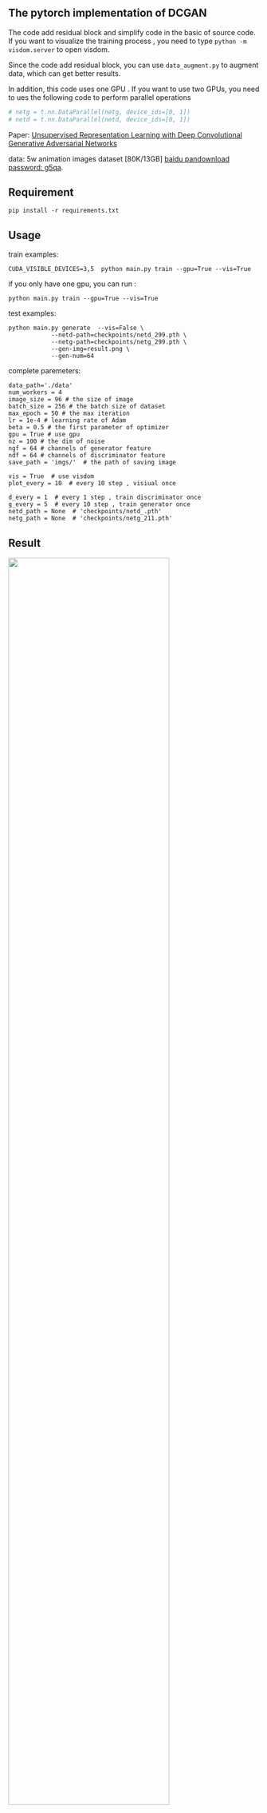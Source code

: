 ##  The pytorch implementation of DCGAN

The code add residual block and simplify code in the basic of source code. If you want to visualize the training process , you need to type `python -m visdom.server` to open visdom. 

Since the code add residual block, you can use `data_augment.py` to augment data, which can get better results.

In addition, this code uses one GPU . If you want to use two GPUs, you need to ues the following code to perform parallel operations

```python
# netg = t.nn.DataParallel(netg, device_ids=[0, 1])
# netd = t.nn.DataParallel(netd, device_ids=[0, 1])
```

Paper:  [Unsupervised Representation Learning with Deep Convolutional Generative Adversarial Networks ](https://arxiv.org/abs/1511.06434 ) 

data: 5w animation images dataset [80K/13GB] [baidu pandownload password: g5qa](https://pan.baidu.com/s/1eSifHcA ).

## Requirement

```
pip install -r requirements.txt
```



## Usage

train examples:

```
CUDA_VISIBLE_DEVICES=3,5  python main.py train --gpu=True --vis=True
```

if you only have one gpu, you can run :

```
python main.py train --gpu=True --vis=True
```

test examples:

```
python main.py generate  --vis=False \
            --netd-path=checkpoints/netd_299.pth \
            --netg-path=checkpoints/netg_299.pth \
            --gen-img=result.png \
            --gen-num=64
```

complete paremeters:

```
data_path='./data'
num_workers = 4
image_size = 96 # the size of image
batch_size = 256 # the batch size of dataset
max_epoch = 50 # the max iteration
lr = 1e-4 # learning rate of Adam
beta = 0.5 # the first parameter of optimizer
gpu = True # use gpu
nz = 100 # the dim of noise
ngf = 64 # channels of generator feature
ndf = 64 # channels of discriminator feature
save_path = 'imgs/'  # the path of saving image

vis = True  # use visdom
plot_every = 10  # every 10 step , visiual once

d_every = 1  # every 1 step , train discriminator once
g_every = 5  # every 10 step , train generator once
netd_path = None  # 'checkpoints/netd_.pth' 
netg_path = None  # 'checkpoints/netg_211.pth'
```



## Result

<img src="http://m.qpic.cn/psb?/V12kySKV4IhBFe/Rj3FI7O2PPxAsjKOQmgPhcB8o0l3F6SQk2*NAhlIhVY!/b/dL8AAAAAAAAA&bo=EgMSAwAAAAADZ0I!&rf=viewer_4" width="80%" height="80%">

